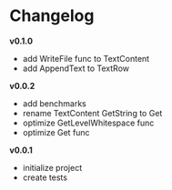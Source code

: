 # Changelog

**v0.1.0**
- add WriteFile func to TextContent
- add AppendText to TextRow

**v0.0.2**
- add benchmarks
- rename TextContent GetString to Get
- optimize GetLevelWhitespace func
- optimize Get func

**v0.0.1**
- initialize project
- create tests
